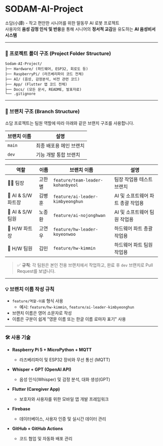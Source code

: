 # SODAM-AI-Project

소담(小譚) - 작고 편안한 시니어를 위한 말동무 AI 로봇 프로젝트  
사용자의 **음성 감정 인식 및 반응**을 통해 시니어의 **정서적 교감**을 유도하는 **AI 음성비서 시스템**

---

### 📁 프로젝트 폴더 구조 (Project Folder Structure)

```text
Sodam-AI-Project/
├── Hardware/ (하드웨어, ESP32, 회로도 등)
├── RaspberryPi/ (라즈베리파이 코드 전체)
├── AI/ (음성, 감정분석, 비전 관련 코드)
├── App/ (Flutter 앱 코드 전체)
├── Docs/ (모든 문서, README, 발표자료)
└── .gitignore
```

---

### 📂 브랜치 구조 (Branch Structure)

소담 프로젝트는 팀원 역할에 따라 아래와 같은 브랜치 구조를 사용합니다.

| 브랜치 이름 | 설명 |
|-------------|------|
| `main` | 최종 배포용 메인 브랜치 |
| `dev` | 기능 개발 통합 브랜치 |

| 역할             | 이름     | 브랜치 이름                     | 설명                         |
|------------------|----------|----------------------------------|------------------------------|
| 🧑‍💼 팀장           | 고한별   | `feature/team-leader-kohanbyeol`      | 팀장 작업용 테스트 브랜치      |
| 🧠 AI & S/W 파트장 | 김병훈   | `feature/ai-leader-kimbyeonghun`| AI 및 소프트웨어 파트 총괄 작업용 |
| 🧠 AI & S/W 팀원  | 노종환   | `feature/ai-nojonghwan`         | AI 및 소프트웨어 팀원 작업용   |
| 🔧 H/W 파트장     | 고연우   | `feature/hw-leader-koyeonwoo`   | 하드웨어 파트 총괄 작업용      |
| 🔧 H/W 팀원       | 김민     | `feature/hw-kimmin`             | 하드웨어 파트 팀원 작업용      |


> ✅ **규칙**: 각 팀원은 본인 전용 브랜치에서 작업하고, 완료 후 `dev` 브랜치로 Pull Request를 보냅니다.

---

### 💡 브랜치 이름 작성 규칙

- `feature/역할-이름` 형식 사용
  - 예시: `feature/hw-kimmin`, `feature/ai-leader-kimbyeonghun`
- 브랜치 이름은 영어 소문자로 작성
- 이름은 구분이 쉽게 "영문 이름 또는 한글 이름 로마자 표기" 사용

---

### 🛠️ 사용 기술

- **Raspberry Pi 5 + MicroPython + MQTT**
  - 라즈베리파이 및 ESP32 장비와 무선 통신 (MQTT)

- **Whisper + GPT (OpenAI API)**
  - 음성 인식(Whisper) 및 감정 분석, 대화 생성(GPT)

- **Flutter (Caregiver App)**
  - 보호자와 사용자를 위한 모바일 앱 개발 프레임워크

- **Firebase**
  - 데이터베이스, 사용자 인증 및 실시간 데이터 관리

- **GitHub + GitHub Actions**
  - 코드 협업 및 자동화 배포 관리
